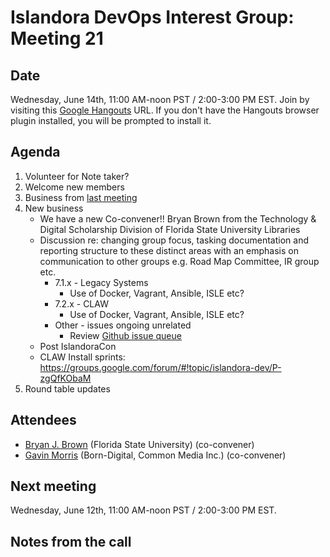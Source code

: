 # Islandora DevOps Interest Group: Meeting 21

## Date

Wednesday, June 14th, 11:00 AM-noon PST / 2:00-3:00 PM EST. Join by visiting this [Google Hangouts](https://hangouts.google.com/hangouts/_/commonmediainc.com/islandor-devops) URL. If you don't have the Hangouts browser plugin installed, you will be prompted to install it.

## Agenda

1. Volunteer for Note taker?
2. Welcome new members
3. Business from [last meeting](https://github.com/islandora-interest-groups/Islandora-DevOps-Interest-Group/blob/master/meetings/20.md)
4. New business
   * We have a new Co-convener!! Bryan Brown from the Technology & Digital Scholarship Division of Florida State University Libraries
   * Discussion re: changing group focus, tasking documentation and reporting structure to these distinct areas with an emphasis on communication to other groups e.g. Road Map Committee, IR group etc.
     * 7.1.x - Legacy Systems
       * Use of Docker, Vagrant, Ansible, ISLE etc?
     * 7.2.x - CLAW
       * Use of Docker, Vagrant, Ansible, ISLE etc?
     * Other - issues ongoing unrelated
       * Review [Github issue queue](https://github.com/islandora-interest-groups/Islandora-DevOps-Interest-Group/issues)
   * Post IslandoraCon
   * CLAW Install sprints: https://groups.google.com/forum/#!topic/islandora-dev/P-zgQfKObaM
5. Round table updates

## Attendees

* [Bryan J. Brown](https://github.com/bryjbrown) (Florida State University) (co-convener)
* [Gavin Morris](https://github.com/g7morris) (Born-Digital, Common Media Inc.) (co-convener)

## Next meeting

Wednesday, June 12th, 11:00 AM-noon PST / 2:00-3:00 PM EST.

## Notes from the call
